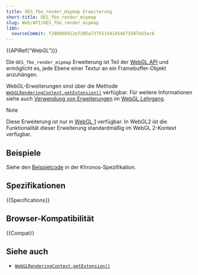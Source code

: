 ```yaml
---
title: OES_fbo_render_mipmap Erweiterung
short-title: OES_fbo_render_mipmap
slug: Web/API/OES_fbo_render_mipmap
l10n:
  sourceCommit: f2088b8912ef205a737551441d54b73507bd3ac6
---
```


{{APIRef("WebGL")}}

Die `OES_fbo_render_mipmap` Erweiterung ist Teil der [WebGL API](/de/docs/Web/API/WebGL_API) und ermöglicht es, jede Ebene einer Textur an ein Framebuffer-Objekt anzuhängen.

WebGL-Erweiterungen sind über die Methode [`WebGLRenderingContext.getExtension()`](/de/docs/Web/API/WebGLRenderingContext/getExtension) verfügbar. Für weitere Informationen siehe auch [Verwendung von Erweiterungen](/de/docs/Web/API/WebGL_API/Using_Extensions) im [WebGL Lehrgang](/de/docs/Web/API/WebGL_API/Tutorial).

> [!NOTE]
> Diese Erweiterung ist nur in [WebGL 1](/de/docs/Web/API/WebGLRenderingContext) verfügbar.
> In WebGL2 ist die Funktionalität dieser Erweiterung standardmäßig im WebGL 2-Kontext verfügbar.

## Beispiele

Siehe den [Beispielcode](https://registry.khronos.org/webgl/extensions/OES_fbo_render_mipmap/) in der Khronos-Spezifikation.

## Spezifikationen

{{Specifications}}

## Browser-Kompatibilität

{{Compat}}

## Siehe auch

- [`WebGLRenderingContext.getExtension()`](/de/docs/Web/API/WebGLRenderingContext/getExtension)
